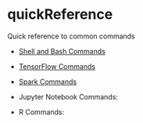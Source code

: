 # quickReference
Quick reference to common commands

* [Shell and Bash Commands](/ShellSnip/ShellSnip.ipynb)

* [TensorFlow Commands](/TfSnip/TfSnip.ipynb)

* [Spark Commands](/SparkSnip/SparkSnip.ipynb)

* Jupyter Notebook Commands:

* R Commands:

